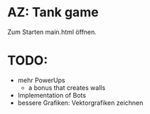 # AZ: Tank game

Zum Starten main.html öffnen.


# TODO:
- mehr PowerUps
  - a bonus that creates walls
- Implementation of Bots
- bessere Grafiken: Vektorgrafiken zeichnen
